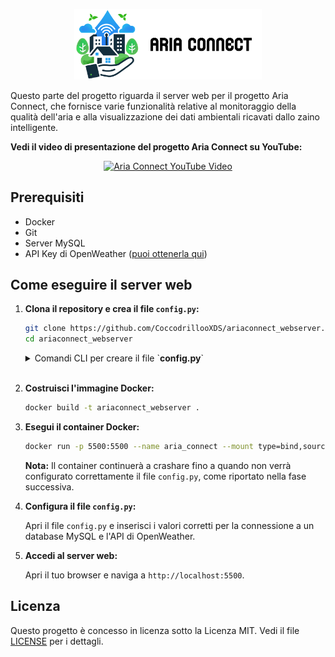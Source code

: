 <p align="center">
  <img src="static/img/Logo_Aria_Connect_Orizzontale.jpg" alt="Aria Connect Logo" width="300"/>
</p>

Questo parte del progetto riguarda il server web per il progetto Aria Connect, che fornisce varie funzionalità relative al monitoraggio della qualità dell'aria e alla visualizzazione dei dati ambientali ricavati dallo zaino intelligente.

**Vedi il video di presentazione del progetto Aria Connect su YouTube:**
<p align="center">
  <a href="https://www.youtube.com/watch?v=zFZwBUbjzxQ" target="_blank">
    <img src="https://img.youtube.com/vi/zFZwBUbjzxQ/0.jpg" alt="Aria Connect YouTube Video" width="300"/>
  </a>
</p>

## Prerequisiti

- Docker
- Git
- Server MySQL
- API Key di OpenWeather ([puoi ottenerla qui](https://openweathermap.org/api))

## Come eseguire il server web

1. **Clona il repository e crea il file `config.py`:**

    ```sh
    git clone https://github.com/CoccodrillooXDS/ariaconnect_webserver.git
    cd ariaconnect_webserver
    ```

    <details>
    <summary>Comandi CLI per creare il file `<b>config.py</b>`</summary>

    **Linux:**
    ```sh
    touch config.py
    ```

    **Windows:**
    ```sh
    echo "" > config.py
    ```

    </details>
    <br>

2. **Costruisci l'immagine Docker:**

    ```sh
    docker build -t ariaconnect_webserver .
    ```

3. **Esegui il container Docker:**

    ```sh
    docker run -p 5500:5500 --name aria_connect --mount type=bind,source=./config.py,target=/app/config.py --restart always ariaconnect_webserver
    ```

    **Nota:** Il container continuerà a crashare fino a quando non verrà configurato correttamente il file `config.py`, come riportato nella fase successiva.

4. **Configura il file `config.py`:**

    Apri il file `config.py` e inserisci i valori corretti per la connessione a un database MySQL e l'API di OpenWeather.

5. **Accedi al server web:**

    Apri il tuo browser e naviga a `http://localhost:5500`.

## Licenza

Questo progetto è concesso in licenza sotto la Licenza MIT. Vedi il file [LICENSE](LICENSE) per i dettagli.